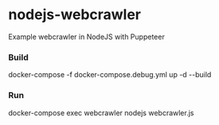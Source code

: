 # nodejs-webcrawler
Example webcrawler in NodeJS with Puppeteer

### Build
docker-compose -f docker-compose.debug.yml up -d --build

### Run
docker-compose exec webcrawler nodejs webcrawler.js
